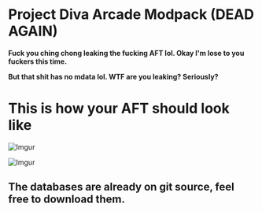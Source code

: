 # Project Diva Arcade Modpack (DEAD AGAIN)

**Fuck you ching chong leaking the fucking AFT lol. Okay I'm lose to you fuckers this time.**

**But that shit has no mdata lol. WTF are you leaking? Seriously?**

# This is how your AFT should look like

![Imgur](https://i.imgur.com/8kvr4lz.jpg)

![Imgur](https://i.imgur.com/RjNK3Fw.jpg)

## The databases are already on git source, feel free to download them.
